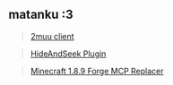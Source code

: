 ## matanku :3
> [2muu client](https://github.com/2muuclientDev/)


> [HideAndSeek Plugin](https://github.com/unsnipeable/Kakurembo/)


> [Minecraft 1.8.9 Forge MCP Replacer](https://unsnipeable.github.io/mcp)
